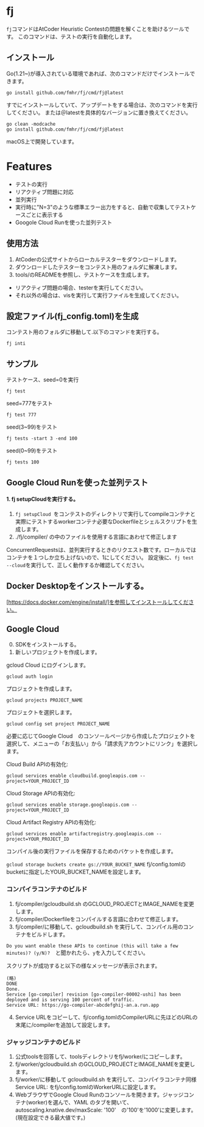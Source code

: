 # fj
```fj```コマンドはAtCoder Heuristic Contestの問題を解くことを助けるツールです。 このコマンドは、テストの実行を自動化します。
## インストール
Go(1.21~)が導入されている環境であれば、次のコマンドだけでインストールできます。
```
go install github.com/fmhr/fj/cmd/fj@latest
```
すでにインストールしていて、アップデートをする場合は、次のコマンドを実行してください。
または＠latestを具体的なバージョンに置き換えてください。
```
go clean -modcache
go install github.com/fmhr/fj/cmd/fj@latest
```
macOS上で開発しています。

# Features
- テストの実行
- リアクティブ問題に対応
- 並列実行
- 実行時に"N=3"のような標準エラー出力をすると、自動で収集してテストケースごとに表示する
- Googole Cloud Runを使った並列テスト


## 使用方法
1. AtCoderの公式サイトからローカルテスターをダウンロードします。
2. ダウンロードしたテスターをコンテスト用のフォルダに解凍します。
3. tools/のREADMEを参照し、テストケースを生成します。
  - リアクティブ問題の場合、testerを実行してください。
  - それ以外の場合は、visを実行して実行ファイルを生成してください。

## 設定ファイル(fj_config.toml)を生成
コンテスト用のフォルダに移動して.以下のコマンドを実行する。
```
fj inti
```

## サンプル 

テストケース、seed=0を実行
```
fj test
```
seed=777をテスト
```
fj test 777
```
seed(3~99)をテスト
```
fj tests -start 3 -end 100
```
seed(0~99)をテスト
```
fj tests 100
```


## Google Cloud Runを使った並列テスト
#### 1. fj setupCloudを実行する。
1. ```fj setupCloud ```をコンテストのディレクトリで実行してcompileコンテナと実際にテストするworkerコンテナ必要なDockerfileとシェルスクリプトを生成します。
2. ./fj/compiler/ の中のファイルを使用する言語にあわせて修正します

ConcurrentRequestsは、並列実行するときのリクエスト数です。ローカルではコンテナを１つしか立ち上げないので、1にしてください。
設定後に、```fj test --cloud```を実行して、正しく動作するか確認してください。

## Docker Desktopをインストールする。
[https://docs.docker.com/engine/install/]を参照してインストールしてください。
## Google Cloud 
0. SDKをインストールする。
1. 新しいプロジェクトを作成します。

gcloud Cloud にログインします。

```gcloud auth login```

プロジェクトを作成します。

```gcloud projects PROJECT_NAME ``` 

プロジェクトを選択します。

```gcloud config set project PROJECT_NAME```

必要に応じてGoogle Cloud　のコンソールページから作成したプロジェクトを選択して、メニューの「お支払い」から「請求先アカウントにリンク」を選択します。

Cloud Build APIの有効化:　

```gcloud services enable cloudbuild.googleapis.com --project=YOUR_PROJECT_ID```

Cloud Storage APIの有効化: 

```gcloud services enable storage.googleapis.com --project=YOUR_PROJECT_ID```

Cloud Artifact Registry APIの有効化: 

```gcloud services enable artifactregistry.googleapis.com --project=YOUR_PROJECT_ID```

コンパイル後の実行ファイルを保存するためのバケットを作成します。

```gcloud storage buckets create gs://YOUR_BUCKET_NAME```
fj/config.tomlのbucketに指定したYOUR_BUCKET_NAMEを設定します。

### コンパイラコンテナのビルド
1. fj/compiler/gcloudbuild.sh のGCLOUD_PROJECTとIMAGE_NAMEを変更します。
2. fj/compiler/Dockerfileをコンパイルする言語に合わせて修正します。
3. fj/compiler/に移動して、gcloudbuild.sh を実行して、コンパイル用のコンテナをビルドします。

```Do you want enable these APIs to continue (this will take a few minutes)? (y/N)?  ```と聞かれたら、```y```を入力してください。

スクリプトが成功すると以下の様なメッセージが表示されます。
```
(略)
DONE
Done.
Service [go-compiler] revision [go-compiler-00002-ushi] has been deployed and is serving 100 percent of traffic.
Service URL: https://go-compiler-abcdefghij-an.a.run.app
```
4. Service URLをコピーして、fj/config.tomlのCompilerURLに先ほどのURLの末尾に/compilerを追加して設定します。
### ジャッジコンテナのビルド
1. 公式toolsを回答して、toolsディレクトリをfj/worker/にコピーします。
2. fj/worker/gcloudbuild.sh のGCLOUD_PROJECTとIMAGE_NAMEを変更します。
3. fj/worker/に移動して gcloudbuild.sh を実行して、コンパイラコンテナ同様 Service URL: をfj/config.tomlのWorkerURLに設定します。
4. WebブラウザでGoogle Cloud Runのコンソールを開きます。ジャッジコンテナ(worker)を選んで、YAML のタブを開いて、autoscaling.knative.dev/maxScale: '100'　の'100'を'1000'に変更します。(現在設定できる最大値です。)

